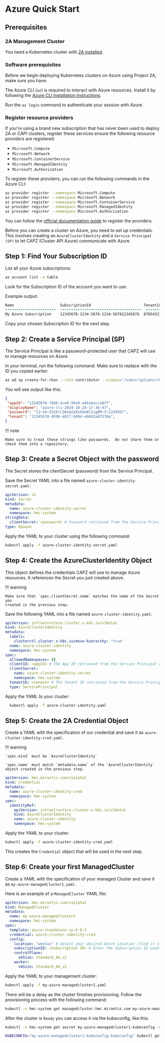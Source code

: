 # Azure Quick Start

## Prerequisites


### 2A Management Cluster

You need a Kubernetes cluster with [2A installed](2a-installation.md).

### Software prerequisites

Before we begin deploying Kubernetes clusters on Azure using Project 2A, make
sure you have:

The Azure CLI (`az`) is required to interact with Azure resources. Install it
by following the [Azure CLI installation instructions](https://learn.microsoft.com/en-us/cli/azure/install-azure-cli).

   Run the `az login` command to authenticate your session with Azure.

### Register resource providers

If you're using a brand new subscription that has never been used to deploy 2A
or CAPI clusters, register these services ensure the following resource
providers are registered:

- `Microsoft.Compute`
- `Microsoft.Network`
- `Microsoft.ContainerService`
- `Microsoft.ManagedIdentity`
- `Microsoft.Authorization`

To register these providers, you can run the following commands in the Azure
CLI:

```bash
az provider register --namespace Microsoft.Compute
az provider register --namespace Microsoft.Network
az provider register --namespace Microsoft.ContainerService
az provider register --namespace Microsoft.ManagedIdentity
az provider register --namespace Microsoft.Authorization
```

You can follow the [official documentation guide](https://learn.microsoft.com/en-us/azure/azure-resource-manager/management/resource-providers-and-types)
to register the providers.

Before you can create a cluster on Azure, you need to set up credentials.
This involves creating an `AzureClusterIdentity` and a `Service Principal (SP)`
to let CAPZ (Cluster API Azure) communicate with Azure.

## Step 1: Find Your Subscription ID

List all your Azure subscriptions:

```bash
az account list -o table
```

Look for the Subscription ID of the account you want to use.

Example output:

```diff
Name                     SubscriptionId                        TenantId
-----------------------  -------------------------------------  --------------------------------
My Azure Subscription    12345678-1234-5678-1234-567812345678  87654321-1234-5678-1234-12345678
```

Copy your chosen Subscription ID for the next step.

## Step 2: Create a Service Principal (SP)

The Service Principal is like a password-protected user that CAPZ will use to
manage resources on Azure.

In your terminal, run the following command. Make sure to replace <Subscription
ID> with the ID you copied earlier:

```bash
az ad sp create-for-rbac --role contributor --scopes="/subscriptions/<Subscription ID>"
```

You will see output like this:

```json
{
 "appId": "12345678-7848-4ce6-9be9-a4b3eecca0ff",
 "displayName": "azure-cli-2024-10-24-17-36-47",
 "password": "12~34~I5zKrL5Kem2aXsXUw6tIig0M~3~1234567",
 "tenant": "12345678-959b-481f-b094-eb043a87570a",
}
```

!!! note

    Make sure to treat these strings like passwords.  Do not share them or check them into a repository.

## Step 3: Create a Secret Object with the password

The Secret stores the clientSecret (password) from the Service Principal.

Save the Secret YAML into a file named `azure-cluster-identity-secret.yaml`:

```yaml
apiVersion: v1
kind: Secret
metadata:
  name: azure-cluster-identity-secret
  namespace: hmc-system
stringData:
  clientSecret: <password> # Password retrieved from the Service Principal
type: Opaque
```

Apply the YAML to your cluster using the following command:

```bash
kubectl apply -f azure-cluster-identity-secret.yaml
```

## Step 4: Create the AzureClusterIdentity Object

This object defines the credentials CAPZ will use to manage Azure resources.
It references the Secret you just created above.

!!! warning

    Make sure that `spec.clientSecret.name` matches the name of the Secret you
    created in the previous step.

Save the following YAML into a file named `azure-cluster-identity.yaml`:

```yaml
apiVersion: infrastructure.cluster.x-k8s.io/v1beta1
kind: AzureClusterIdentity
metadata:
  labels:
    clusterctl.cluster.x-k8s.io/move-hierarchy: "true"
  name: azure-cluster-identity
  namespace: hmc-system
spec:
  allowedNamespaces: {}
  clientID: <appId> # The App ID retrieved from the Service Principal above in Step 2
  clientSecret:
    name: azure-cluster-identity-secret
    namespace: hmc-system
  tenantID: <tenant> # The Tenant ID retrieved from the Service Principal above in Step 2
  type: ServicePrincipal
```

Apply the YAML to your cluster:

```bash
  kubectl apply -f azure-cluster-identity.yaml
```

## Step 5: Create the 2A Credential Object

Create a YAML with the specification of our credential and save it as
`azure-cluster-identity-cred.yaml`.

!!! warning

    `spec.kind` must be `AzureClusterIdentity`

    `spec.name` must match `metadata.name` of the `AzureClusterIdentity` object created in the previous step.

```yaml
apiVersion: hmc.mirantis.com/v1alpha1
kind: Credential
metadata:
  name: azure-cluster-identity-cred
  namespace: hmc-system
spec:
  identityRef:
    apiVersion: infrastructure.cluster.x-k8s.io/v1beta1
    kind: AzureClusterIdentity
    name: azure-cluster-identity
    namespace: hmc-system
```

Apply the YAML to your cluster:

```bash
kubectl apply -f azure-cluster-identity-cred.yaml
```

This creates the `Credential` object that will be used in the next step.

## Step 6: Create your first ManagedCluster

Create a YAML with the specification of your managed Cluster and save it as
`my-azure-managedcluster1.yaml`.

Here is an example of a `ManagedCluster` YAML file:

```yaml
apiVersion: hmc.mirantis.com/v1alpha1
kind: ManagedCluster
metadata:
  name: my-azure-managedcluster1
  namespace: hmc-system
spec:
  template: azure-standalone-cp-0-0-2
  credential: azure-cluster-identity-cred
  config:
    location: "westus" # Select your desired Azure Location (find it via `az account list-locations -o table`)
    subscriptionID: <Subscription ID> # Enter the Subscription ID used earlier
    controlPlane:
      vmSize: Standard_A4_v2
    worker:
      vmSize: Standard_A4_v2
```

Apply the YAML to your management cluster:

```bash
kubectl apply -f my-azure-managedcluster1.yaml
```

There will be a delay as the cluster finishes provisioning. Follow the provisioning process with the following command:

```bash
kubectl -n hmc-system get managedcluster.hmc.mirantis.com my-azure-managedcluster1  --watch
```

After the cluster is `Ready` you can access it via the kubeconfig, like this:

```bash
kubectl -n hmc-system get secret my-azure-managedcluster1-kubeconfig -o jsonpath='{.data.value}' | base64 -d > my-azure-managedcluster1-kubeconfig.kubeconfig
```

```bash
KUBECONFIG="my-azure-managedcluster1-kubeconfig.kubeconfig" kubectl get pods -A
```